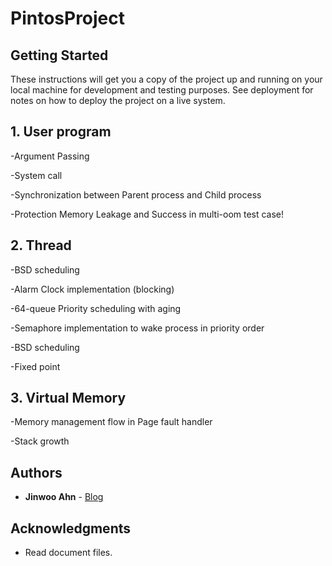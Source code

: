 # PintosProject


## Getting Started

These instructions will get you a copy of the project up and running on your local machine for development and testing purposes. See deployment for notes on how to deploy the project on a live system.

## 1. User program

-Argument Passing

-System call
  
-Synchronization between Parent process and Child process
  
-Protection Memory Leakage and Success in multi-oom test case!

## 2. Thread

-BSD scheduling

-Alarm Clock implementation (blocking)

-64-queue Priority scheduling with aging

-Semaphore implementation to wake process in priority order

-BSD scheduling

-Fixed point

## 3. Virtual Memory
  
-Memory management flow in Page fault handler

-Stack growth


## Authors

* **Jinwoo Ahn** - [Blog](http://csmylov.blogspot.kr/)

## Acknowledgments

* Read document files. 
